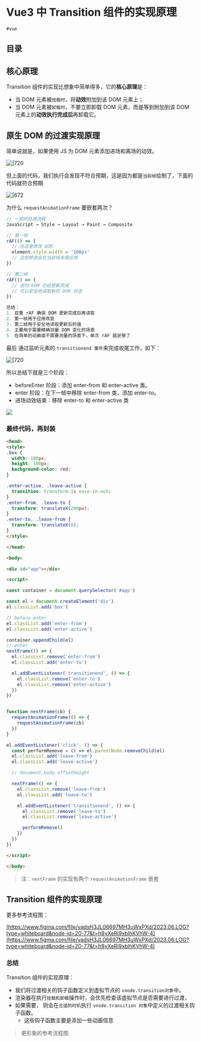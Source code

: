 
# Vue3 中 Transition 组件的实现原理

`#vue` 


## 目录
<!-- toc -->
 ## 核心原理 

Transition 组件的实现比想象中简单得多，它的**核心原理**是：

- 当 DOM 元素被`挂载时`，将**动效**附加到该 DOM 元素上； 
- 当 DOM 元素被`卸载时`，不要立即卸载 DOM 元素，而是等到附加到该 DOM 元素上的**动效执行完成后**再卸载它。

## 原生 DOM 的过渡实现原理

简单说就是，如果使用 JS 为 DOM 元素添加进场和离场的动效。

![|720](https://832-1310531898.cos.ap-beijing.myqcloud.com/545fb51c3790dac61166a5a7ae72d606.png)

但上面的代码，我们执行会发现不符合预期，这是因为都是`当前帧`绘制了，下面的代码就符合预期

![|672](https://832-1310531898.cos.ap-beijing.myqcloud.com/b34413de3d3674ef0ce3ec8b64afda80.png)

 
 为什么 `requestAnimationFrame` 要嵌套两次？

```javascript
// 一帧的处理流程
JavaScript → Style → Layout → Paint → Composite

// 第一帧
rAF(() => {
  // 在这里修改 DOM
  element.style.width = '100px'
  // 这些修改会在当前帧末尾应用
})

// 第二帧
rAF(() => {
  // 这时 DOM 已经更新完成
  // 可以安全地读取新的 DOM 状态
})

总结：
1. 双重 rAF 确保 DOM 更新完成后再读取
2. 第一帧用于应用改变
3. 第二帧用于安全地读取更新后的值
4. 主要用于需要精确测量 DOM 变化的场景
5. 在简单的动画或不需要测量的场景下，单次 rAF 就足够了
```


最后 通过监听元素的 `transitionend 事件`来完成收尾工作，如下：

![|720](https://832-1310531898.cos.ap-beijing.myqcloud.com/c533b909a9f09e46fb8c4e81251ae13c.png)

所以总结下就是三个阶段：

- beforeEnter 阶段：添加 enter-from 和 enter-active 类。 
- enter 阶段：在下一帧中移除 enter-from 类，添加 enter-to。 
- 进场动效结束：移除 enter-to 和 enter-active 类

![](https://832-1310531898.cos.ap-beijing.myqcloud.com/6411de1206e237b995eb09b237262567.png)

### 最终代码，再封装

```html
<head>
<style>
.box {
  width: 100px;
  height: 100px;
  background-color: red;
}

.enter-active, .leave-active {
  transition: transform 1s ease-in-out;
}
.enter-from, .leave-to {
  transform: translateX(200px);
}
.enter-to, .leave-from {
  transform: translateX(0);
}
</style>

</head>

<body>

<div id="app"></div>

<script>

const container = document.querySelector('#app')

const el = document.createElement('div')
el.classList.add('box')

// before enter
el.classList.add('enter-from')
el.classList.add('enter-active')

container.appendChild(el)
// enter
nextFrame(() => {
  el.classList.remove('enter-from')
  el.classList.add('enter-to')

  el.addEventListener('transitionend', () => {
    el.classList.remove('enter-to')
    el.classList.remove('enter-active')
  })
})


function nextFrame(cb) {
  requestAnimationFrame(() => {
    requestAnimationFrame(cb)
  })
}

el.addEventListener('click', () => {
  const performRemove = () => el.parentNode.removeChild(el)
  el.classList.add('leave-from')
  el.classList.add('leave-active')

  // document.body.offsetHeight

  nextFrame(() => {
    el.classList.remove('leave-from')
    el.classList.add('leave-to')

    el.addEventListener('transitionend', () => {
      el.classList.remove('leave-to')
      el.classList.remove('leave-active')

      performRemove()
    })
  })
})

</script>

</body>

```

>  注：`nextFrame` 的实现有两个 `requestAnimationFrame` 嵌套

## Transition 组件的实现原理

更多参考流程图：

[https://www.figma.com/file/yadsH3JL06697MH3uWxPXd/2023.06.LOG?type=whiteboard&node-id=20-77&t=h8yXeRi9xblhKVhW-4](https://www.figma.com/file/yadsH3JL06697MH3uWxPXd/2023.06.LOG?type=whiteboard&node-id=20-77&t=h8yXeRi9xblhKVhW-4)

### 总结

Transition 组件的实现原理：
- 我们将过渡相关的钩子函数定义到虚拟节点的 `vnode.transition对象`中。
- 渲染器在执行`挂载和卸载`操作时，会优先检查该虚拟节点是否需要进行过渡，
- 如果需要， 则会在`合适的时机`执行 `vnode.transition 对象`中定义的过渡相关钩子函数。
	- 这些钩子函数主要是添加一些动画信息

> 更形象的参考流程图

